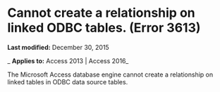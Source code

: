 
# Cannot create a relationship on linked ODBC tables. (Error 3613)

 **Last modified:** December 30, 2015

 _ **Applies to:** Access 2013 | Access 2016_

The Microsoft Access database engine cannot create a relationship on linked tables in ODBC data source tables.

